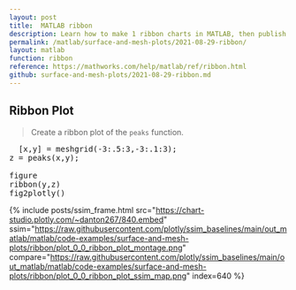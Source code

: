```yaml
---
layout: post
title:  MATLAB ribbon
description: Learn how to make 1 ribbon charts in MATLAB, then publish them to the Web with Plotly.
permalink: /matlab/surface-and-mesh-plots/2021-08-29-ribbon/
layout: matlab
function: ribbon
reference: https://mathworks.com/help/matlab/ref/ribbon.html
github: surface-and-mesh-plots/2021-08-29-ribbon.md
---
```


## Ribbon Plot

> Create a ribbon plot of the `peaks` function.

<pre class="mcode">
  [x,y] = meshgrid(-3:.5:3,-3:.1:3);
z = peaks(x,y);

figure
ribbon(y,z)
fig2plotly()
</pre>

{% include posts/ssim_frame.html 
  src="https://chart-studio.plotly.com/~danton267/840.embed" 
  ssim="https://raw.githubusercontent.com/plotly/ssim_baselines/main/out_matlab/matlab/code-examples/surface-and-mesh-plots/ribbon/plot_0_0_ribbon_plot_montage.png" 
  compare="https://raw.githubusercontent.com/plotly/ssim_baselines/main/out_matlab/matlab/code-examples/surface-and-mesh-plots/ribbon/plot_0_0_ribbon_plot_ssim_map.png" 
  index=640
%}



<!--------------------- EXAMPLE BREAK ------------------------->


